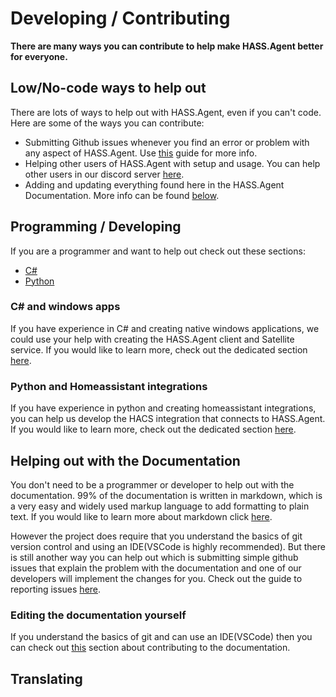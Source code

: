 # Developing / Contributing

**There are many ways you can contribute to help make HASS.Agent better for everyone.**

## Low/No-code ways to help out

There are lots of ways to help out with HASS.Agent, even if you can't code. Here are some of the ways you can contribute:

- Submitting Github issues whenever you find an error or problem with any aspect of HASS.Agent. Use [this](reporting-issues.md) guide for more info.
- Helping other users of HASS.Agent with setup and usage. You can help other users in our discord server [here](https://discord.com/invite/nMvqzwrVBU).
- Adding and updating everything found here in the HASS.Agent Documentation. More info can be found [below](#helping-out-with-the-documentation).
<!-- - Translating HASS.Agent's app and documentation to reach more people. There is a specific guide for this, which you can find [here](translating/index.md). -->

## Programming / Developing

If you are a programmer and want to help out check out these sections:

- [C#](#c-and-windows-apps)
- [Python](#python-and-homeassistant-integrations)

### C# and windows apps

If you have experience in C# and creating native windows applications, we could use your help with creating the HASS.Agent client and Satellite service. If you would like to learn more, check out the dedicated section [here](hass-agent-app/index.md).

### Python and Homeassistant integrations

If you have experience in python and creating homeassistant integrations, you can help us develop the HACS integration that connects to HASS.Agent. If you would like to learn more, check out the dedicated section [here](hass-agent-integration/index.md).

## Helping out with the Documentation

You don't need to be a programmer or developer to help out with the documentation. 99% of the documentation is written in markdown, which is a very easy and widely used markup language to add formatting to plain text. If you would like to learn more about markdown click [here](https://www.markdownguide.org/getting-started/).

However the project does require that you understand the basics of git version control and using an IDE(VSCode is highly recommended). But there is still another way you can help out which is submitting simple github issues that explain the problem with the documentation and one of our developers will implement the changes for you. Check out the guide to reporting issues [here](reporting-issues.md).

### Editing the documentation yourself

If you understand the basics of git and can use an IDE(VSCode) then you can check out [this](hass-agent-documentation/index.md) section about contributing to the documentation.

## Translating
